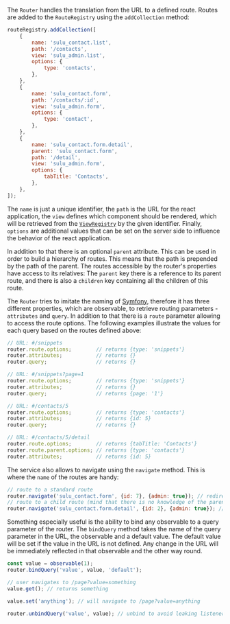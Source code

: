 The `Router` handles the translation from the URL to a defined route. Routes are added to the `RouteRegistry` using the
`addCollection` method:

```javascript static
routeRegistry.addCollection([
    {
        name: 'sulu_contact.list',
        path: '/contacts',
        view: 'sulu_admin.list',
        options: {
            type: 'contacts',
        },
    },
    {
        name: 'sulu_contact.form',
        path: '/contacts/:id',
        view: 'sulu_admin.form',
        options: {
            type: 'contact',
        },
    },
    {
        name: 'sulu_contact.form.detail',
        parent: 'sulu_contact.form',
        path: '/detail',
        view: 'sulu_admin.form',
        options: {
            tabTitle: 'Contacts',
        },
    },
]);
```

The `name` is just a unique identifier, the `path` is the URL for the react application, the `view` defines which
component should be rendered, which will be retrieved from the [`ViewRegistry`](#viewrenderer) by the given identifier.
Finally, `options` are additional values that can be set on the server side to influence the behavior of the react
application.

In addition to that there is an optional `parent` attribute. This can be used in order to build a hierarchy of routes.
This means that the path is prepended by the path of the parent. The routes accessible by the router's properties have
access to its relatives: The `parent` key there is a reference to its parent route, and there is also a `children` key
containing all the children of this route.

The `Router` tries to imitate the naming of [Symfony](https://symfony.com/doc/current/components/http_foundation.html),
therefore it has three different properties, which are observable, to retrieve routing parameters - `attributes` and
`query`. In addition to that there is a `route` parameter allowing to access the route options. The following examples
illustrate the values for each query based on the routes defined above:

```javascript static
// URL: #/snippets
router.route.options;        // returns {type: 'snippets'}
router.attributes;           // returns {}
router.query;                // returns {}

// URL: #/snippets?page=1
router.route.options;        // returns {type: 'snippets'}
router.attributes;           // returns {}
router.query;                // returns {page: '1'}

// URL: #/contacts/5
router.route.options;        // returns {type: 'contacts'}
router.attributes;           // returns {id: 5}
router.query;                // returns {}

// URL: #/contacts/5/detail
router.route.options;        // returns {tabTitle: 'Contacts'}
router.route.parent.options; // returns {type: 'contacts'}
router.attributes;           // returns {id: 5}
```

The service also allows to navigate using the `navigate` method. This is where the `name` of the routes are handy:

```javascript static
// route to a standard route
router.navigate('sulu_contact.form', {id: 7}, {admin: true}); // redirects to #/contacts/7?admin=true
// route to a child route (mind that there is no knowledge of the parent necessary)
router.navigate('sulu_contact.form.detail', {id: 2}, {admin: true}); // redirects to #/contacts/2/detail?admin=true
```

Something especially useful is the ability to bind any observable to a query parameter of the router. The `bindQuery`
method takes the name of the query parameter in the URL, the observable and a default value. The default value will be
set if the value in the URL is not defined. Any change in the URL will be immediately reflected in that observable and
the other way round.

```javascript static
const value = observable(1);
router.bindQuery('value', value, 'default');

// user navigates to /page?value=something
value.get(); // returns something

value.set('anything'); // will navigate to /page?value=anything

router.unbindQuery('value', value); // unbind to avoid leaking listeners
```

